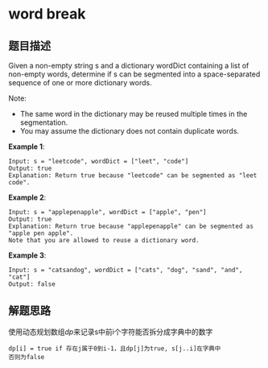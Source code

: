 # word break 
## 题目描述

Given a non-empty string s and a dictionary wordDict containing a list of non-empty words, determine if s can be segmented into a space-separated sequence of one or more dictionary words.

Note:



- The same word in the dictionary may be reused multiple times in the segmentation.
- You may assume the dictionary does not contain duplicate words.

**Example 1**:


    Input: s = "leetcode", wordDict = ["leet", "code"]
    Output: true
    Explanation: Return true because "leetcode" can be segmented as "leet code".

**Example 2**:

    Input: s = "applepenapple", wordDict = ["apple", "pen"]
    Output: true
    Explanation: Return true because "applepenapple" can be segmented as "apple pen apple".
    Note that you are allowed to reuse a dictionary word.

**Example 3**:

    Input: s = "catsandog", wordDict = ["cats", "dog", "sand", "and", "cat"]
    Output: false

## 解题思路

使用动态规划数组*dp*来记录s中前i个字符能否拆分成字典中的数字

    dp[i] = true if 存在j属于0到i-1，且dp[j]为true, s[j..i]在字典中
    否则为false

